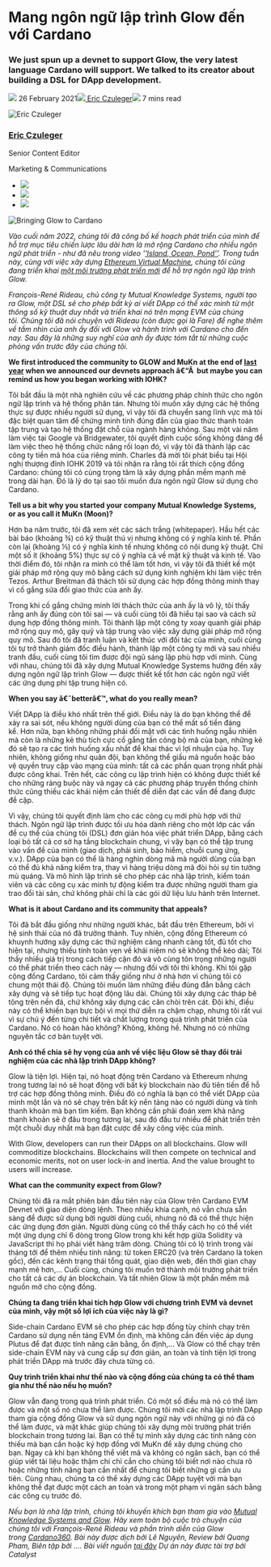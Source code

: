 # Mang ngôn ngữ lập trình Glow đến với Cardano

### **We just spun up a devnet to support Glow, the very latest language Cardano will support. We talked to its creator about building a DSL for DApp development.**

![](img/2021-02-26-bringing-glow-to-cardano.002.png) 26 February 2021![](img/2021-02-26-bringing-glow-to-cardano.002.png)[ Eric Czuleger](tmp//en/blog/authors/eric-czuleger/page-1/)![](img/2021-02-26-bringing-glow-to-cardano.003.png) 7 mins read

![Eric Czuleger](img/2021-02-26-bringing-glow-to-cardano.004.png)[](tmp//en/blog/authors/eric-czuleger/page-1/)

### [**Eric Czuleger**](tmp//en/blog/authors/eric-czuleger/page-1/)

Senior Content Editor

Marketing &amp; Communications

- ![](img/2021-02-26-bringing-glow-to-cardano.005.png)[](mailto:eric.czuleger@iohk.io "Email")
- ![](img/2021-02-26-bringing-glow-to-cardano.006.png)[](https://www.linkedin.com/in/eric-czuleger-6b67a395/ "LinkedIn")
- ![](img/2021-02-26-bringing-glow-to-cardano.007.png)[](https://twitter.com/eczuleger "Twitter")

![Bringing Glow to Cardano](img/2021-02-26-bringing-glow-to-cardano.008.jpeg)

*Vào cuối năm 2022, chúng tôi đã công bố kế hoạch phát triển của mình để hỗ trợ mục tiêu chiến lược lâu dài hơn là mở rộng Cardano cho nhiều ngôn ngữ phát triển - như đã nêu trong video '['Island, Ocean, Pond''](https://youtu.be/k8a6tX53YPs). Trong tuần này, cùng với việc xây dựng [Ethereum Virtual Machine](https://developers.cardano.org/en/virtual-machines/welcome/), chúng tôi cũng đang triển khai [một môi trường phát triển mới](https://developers.cardano.org/en/programming-languages/glow/overview/) để hỗ trợ ngôn ngữ lập trình Glow.*

*François-René Rideau, chủ công ty Mutual Knowledge Systems, người tạo ra Glow, một DSL sẽ cho phép bất kỳ ai viết DApp có thể xác minh từ một thông số kỹ thuật duy nhất và triển khai nó trên mạng EVM của chúng tôi. Chúng tôi đã nói chuyện với Rideau (còn được gọi là Fare) để nghe thêm về tầm nhìn của anh ấy đối với Glow và hành trình với Cardano cho đến nay. Sau đây là những suy nghĩ của anh ấy được tóm tắt từ những cuộc phỏng vấn trước đây của chúng tôi.*

**We first introduced the community to GLOW and MuKn at the end of [last year](https://youtu.be/lj9SlvOIBgU?t=2902) when we announced our devnets approach â€“Â  but maybe you can remind us how you began working with IOHK?**

Tôi bắt đầu là một nhà nghiên cứu về các phương pháp chính thức cho ngôn ngữ lập trình và hệ thống phân tán. Nhưng tôi muốn xây dựng các hệ thống thực sự được nhiều người sử dụng, vì vậy tôi đã chuyển sang lĩnh vực mà tôi đặc biệt quan tâm để chứng minh tính đúng đắn của giao thức thanh toán tập trung và tạo hệ thống đặt chỗ của ngành hàng không. Sau một vài năm làm việc tại Google và Bridgewater, tôi quyết định cuộc sống không đáng để làm việc theo hệ thống chức năng rối loạn đó, vì vậy tôi đã thành lập các công ty tiền mã hóa của riêng mình. Charles đã mời tôi phát biểu tại Hội nghị thượng đỉnh IOHK 2019 và tôi nhận ra rằng tôi rất thích cộng đồng Cardano: chúng tôi có cùng trọng tâm là xây dựng phần mềm mạnh mẽ trong dài hạn. Đó là lý do tại sao tôi muốn đưa ngôn ngữ Glow sử dụng cho Cardano.

**Tell us a bit why you started your company Mutual Knowledge Systems, or as you call it MuKn (Moon)?**

Hơn ba năm trước, tôi đã xem xét các sách trắng (whitepaper). Hầu hết các bài báo (khoảng ¾) có kỹ thuật thú vị nhưng không có ý nghĩa kinh tế. Phần còn lại (khoảng ⅕) có ý nghĩa kinh tế nhưng không có nội dung kỹ thuật. Chỉ một số ít (khoảng 5%) thực sự có ý nghĩa cả về mặt kỹ thuật và kinh tế. Vào thời điểm đó, tôi nhận ra mình có thể làm tốt hơn, vì vậy tôi đã thiết kế một giải pháp mở rộng quy mô bằng cách sử dụng kinh nghiệm khi làm việc trên Tezos. Arthur Breitman đã thách tôi sử dụng các hợp đồng thông minh thay vì cố gắng sửa đổi giao thức của anh ấy.

Trong khi cố gắng chứng minh lời thách thức của anh ấy là vô lý, tôi thấy rằng anh ấy đúng còn tôi sai — và cuối cùng tôi đã hiểu tại sao và cách sử dụng hợp đồng thông minh. Tôi thành lập một công ty xoay quanh giải pháp mở rộng quy mô, gây quỹ và tập trung vào việc xây dựng giải pháp mở rộng quy mô. Sau đó tôi đã tranh luận và kết thúc với đối tác của mình, cuối cùng tôi tự trở thành giám đốc điều hành, thành lập một công ty mới và sau nhiều tranh đấu, cuối cùng tôi tìm được đội ngũ sáng lập phù hợp với mình. Cùng với nhau, chúng tôi đã xây dựng Mutual Knowledge Systems hướng đến xây dựng ngôn ngữ lập trình Glow — được thiết kế tốt hơn các ngôn ngữ viết các ứng dụng phi tập trung hiện có.

**When you say â€˜betterâ€™, what do you really mean?**

Viết DApp là điều khó nhất trên thế giới. Điều này là do bạn không thể để xảy ra sai sót, nếu không người dùng của bạn có thể mất số tiền đáng kể. Hơn nữa, bạn không những phải đối mặt với các tình huống ngẫu nhiên mà còn là những kẻ thù tích cực cố gắng tấn công bộ mã của bạn, những kẻ đó sẽ tạo ra các tình huống xấu nhất để khai thác vì lợi nhuận của họ. Tuy nhiên, không giống như quân đội, bạn không thể giấu mã  nguồn hoặc bảo vệ quyền truy cập vào mạng của mình: tất cả các phần quan trọng nhất phải được công khai. Trên hết, các công cụ lập trình hiện có không được thiết kế cho những ràng buộc này và ngay cả các phương pháp truyền thống chính thức cũng thiếu các khái niệm cần thiết để diễn đạt các vấn đề đang được đề cập.

Vì vậy, chúng tôi quyết định làm cho các công cụ mới phù hợp với thử thách. Ngôn ngữ lập trình được tối ưu hóa dành riêng cho một lớp các vấn đề cụ thể của chúng tôi (DSL) đơn giản hóa việc phát triển DApp, bằng cách loại bỏ tất cả cơ sở hạ tầng blockchain chung, vì vậy bạn có thể tập trung vào vấn đề của mình (giao dịch, phái sinh, bảo hiểm, chuỗi cung ứng, v.v.). DApp của bạn có thể là hàng nghìn dòng mã mà người dùng của bạn có thể đủ khả năng kiểm tra, thay vì hàng triệu dòng mã đòi hỏi sự tin tưởng mù quáng. Và mô hình lập trình sẽ cho phép các nhà lập trình, kiểm toán viên và các công cụ xác minh tự động kiểm tra được những người tham gia trao đổi tài sản, chứ không phải chỉ là các gói dữ liệu lưu hành trên Internet.

**What is it about Cardano and its community that appeals?**

Tôi đã bắt đầu giống như những người khác, bắt đầu trên Ethereum, bởi vì hệ sinh thái của nó đã trưởng thành. Tuy nhiên, cộng đồng Ethereum có khuynh hướng xây dựng các thử nghiệm càng nhanh càng tốt, đủ tốt cho hiện tại, nhưng thiếu tính toàn vẹn về khái niệm nó sẽ không thể kéo dài; Tôi thấy nhiều giá trị trong cách tiếp cận đó và vô cùng tôn trọng những người có thể phát triển theo cách này — nhưng đối với tôi thì không. Khi tôi gặp cộng đồng Cardano, tôi cảm thấy giống như ở nhà hơn vì chúng tôi có chung một thái độ. Chúng tôi muốn làm những điều đúng đắn bằng cách xây dựng và sẽ tiếp tục hoạt động lâu dài. Chúng tôi xây dựng các tháp bê tông trên nền đá, chứ không xây dựng các căn chòi trên cát. Đôi khi, điều này có thể khiến bạn bực bội vì mọi thứ diễn ra chậm chạp, nhưng tôi rất vui vì sự chú ý đến từng chi tiết và chất lượng trong quá trình phát triển của Cardano. Nó có hoàn hảo không? Không, không hề. Nhưng nó có những nguyên tắc cơ bản tuyệt vời.

**Anh có thể chia sẽ hy vọng của anh về việc liệu Glow sẽ thay đổi trải nghiệm của các nhà lập trình DApp không?**

Glow là tiện lợi. Hiện tại, nó hoạt động trên Cardano và Ethereum nhưng trong tương lai nó sẽ hoạt động với bất kỳ blockchain nào đủ tiên tiến để hỗ trợ các hợp đồng thông minh. Điều đó có nghĩa là bạn có thể viết DApp của mình một lần và nó sẽ chạy trên bất kỳ nền tảng nào có người dùng và tính thanh khoản mà bạn tìm kiếm. Bạn không cần phải đoán xem khả năng thanh khoản sẽ ở đâu trong tương lai, sau đó đầu tư nhiều để phát triển trên một chuỗi duy nhất mà bạn đặt cược để xây công việc của mình.

With Glow, developers can run their DApps on all blockchains. Glow will commoditize blockchains. Blockchains will then compete on technical and economic merits, not on user lock-in and inertia. And the value brought to users will increase.

**What can the community expect from Glow?**

Chúng tôi đã ra mắt phiên bản đầu tiên này của Glow trên Cardano EVM Devnet với giao diện dòng lệnh. Theo nhiều khía cạnh, nó vẫn chưa sẵn sàng để được sử dụng bởi người dùng cuối, nhưng nó đã có thể thực hiện các ứng dụng đơn giản. Người dùng cũng có thể thấy cách họ có thể viết một ứng dụng chỉ 6 dòng trong Glow trong khi kết hợp giữa Solidity và JavaScript thì họ phải viết hàng trăm dòng. Chúng tôi có lộ trình trong vài tháng tới để thêm nhiều tính năng: từ token ERC20 (và trên Cardano là token gốc), đến các kênh trạng thái tổng quát, giao diện web, đến thời gian chạy mạnh mẽ hơn,... Cuối cùng, chúng tôi muốn trở thành môi trường phát triển cho tất cả các dự án blockchain. Và tất nhiên Glow là một phần mềm mã nguồn mở cho cộng đồng.

**Chúng ta đang triển khai tích hợp Glow với chương trình EVM và devnet của mình, vậy một số lợi ích của việc này là gì?**

Side-chain Cardano EVM sẽ cho phép các hợp đồng tùy chỉnh chạy trên Cardano sử dụng nền tảng EVM ổn định, mà không cần đến việc áp dụng Plutus để đạt được tính năng cân bằng, ổn định,... Và Glow có thể chạy trên side-chain EVM này và cung cấp sự đơn giản, an toàn và tính tiện lợi trong phát triển DApp mà trước đây chưa từng có.

**Quy trình triển khai như thế nào và cộng đồng của chúng ta có thể tham gia như thế nào nếu họ muốn?**

Glow vẫn đang trong quá trình phát triển. Có một số điều mà nó có thể làm được và một số nó chưa thể làm được. Chúng tôi mời các nhà lập trình DApp tham gia cộng đồng Glow và sử dụng ngôn ngữ này với những gì nó đã có thể làm được, và mặt khác giúp chúng tôi xây dựng môi trường phát triển blockchain trong tương lai. Bạn có thể tự mình xây dựng các tính năng còn thiếu mà bạn cần hoặc ký hợp đồng với MuKn để xây dựng chúng cho bạn. Ngay cả khi bạn không thể viết mã và không có ngân sách, bạn có thể giúp viết tài liệu hoặc thậm chí chỉ cần cho chúng tôi biết nơi nào chưa rõ hoặc những tính năng bạn cần nhất để chúng tôi biết những gì cần ưu tiên. Cùng nhau, chúng ta có thể xây dựng các DApp tuyệt vời mà bạn không thể đạt được một cách an toàn và trong một phạm vi ngân sách bằng các công cụ trước đó.

*Nếu bạn là nhà lập trình, chúng tôi khuyến khích bạn tham gia vào [Mutual Knowledge Systems and Glow](https://mukn.io/). Hãy xem toàn bộ cuộc trò chuyện của chúng tôi với François-René Rideau và phần trình diễn của Glow trong [Cardano360](https://youtu.be/YXaK0cvgoFQ?t=4367). Bài này được dịch bởi Lê Nguyên, Review bởi Quang Pham, Biên tập bởi .... Bài viết nguồn [tại đây](https://iohk.io/en/blog/posts/2021/02/26/bringing-glow-to-cardano/) *Dự án này được tài trợ bởi Catalyst**
